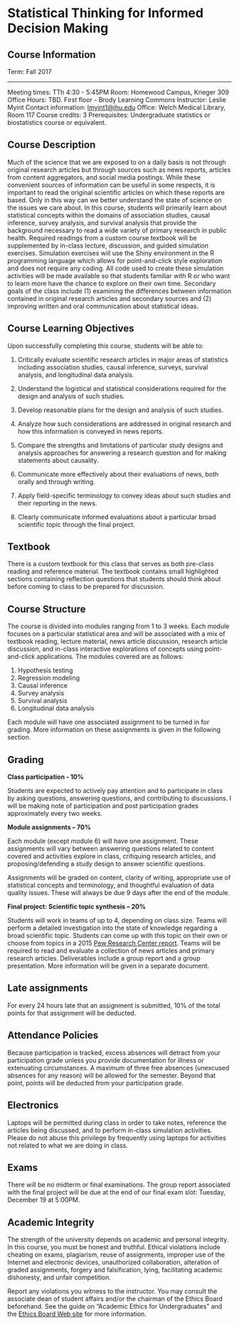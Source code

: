 # Statistical Thinking for Informed Decision Making

## Course Information

  Term:                  Fall 2017
  ---------------------- ------------------------------------------------------------
  Meeting times:         TTh 4:30 - 5:45PM
  Room:                  Homewood Campus, Krieger 309
  Office Hours:          TBD. First floor - Brody Learning Commons
  Instructor:            Leslie Myint
  Contact information:   <lmyint1@jhu.edu>
  Office:                Welch Medical Library, Room 117
  Course credits:        3
  Prerequisites:         Undergraduate statistics or biostatistics course or equivalent.

## Course Description

Much of the science that we are exposed to on a daily basis is not through original research articles but through sources such as news reports, articles from content aggregators, and social media postings. While these convenient sources of information can be useful in some respects, it is important to read the original scientific articles on which these reports are based. Only in this way can we better understand the state of science on the issues we care about. In this course, students will primarily learn about statistical concepts within the domains of association studies, causal inference, survey analysis, and survival analysis that provide the background necessary to read a wide variety of primary research in public health. Required readings from a custom course textbook will be supplemented by in-class lecture, discussion, and guided simulation exercises. Simulation exercises will use the Shiny environment in the R programming language which allows for point-and-click style exploration and does not require any coding. All code used to create these simulation activities will be made available so that students familiar with R or who want to learn more have the chance to explore on their own time. Secondary goals of the class include (1) examining the differences between information contained in original research articles and secondary sources and (2) improving written and oral communication about statistical ideas.

## Course Learning Objectives

Upon successfully completing this course, students will be able to:

1.  Critically evaluate scientific research articles in major areas of
    statistics including association studies, causal inference, surveys, 
    survival analysis, and longitudinal data analysis.

2.  Understand the logistical and statistical considerations required
    for the design and analysis of such studies.

3.  Develop reasonable plans for the design and analysis of such studies.

4.  Analyze how such considerations are addressed in original research
    and how this information is conveyed in news reports.

5.  Compare the strengths and limitations of particular study designs
    and analysis approaches for answering a research question and for
    making statements about causality.

6.  Communicate more effectively about their evaluations of news, both
    orally and through writing.

7.  Apply field-specific terminology to convey ideas about such studies
    and their reporting in the news.

8.  Clearly communicate informed evaluations about a particular broad
    scientific topic through the final project.

## Textbook

There is a custom textbook for this class that serves as both pre-class 
reading and reference material. The textbook contains small highlighted 
sections containing reflection questions that students should think about 
before coming to class to be prepared for discussion.

## Course Structure

The course is divided into modules ranging from 1 to 3 weeks. Each module 
focuses on a particular statistical area and will be associated with a 
mix of textbook reading, lecture material, news article discussion, research 
article discussion, and in-class interactive explorations of concepts using 
point-and-click applications. The modules covered are as follows:

1. Hypothesis testing
2. Regression modeling
3. Causal inference
4. Survey analysis
5. Survival analysis
6. Longitudinal data analysis

Each module will have one associated assignment to be turned in for grading. 
More information on these assignments is given in the following section.

## Grading

**Class participation - 10%**

Students are expected to actively pay attention and to participate 
in class by asking questions, answering questions, and contributing 
to discussions. I will be making note of participation and post 
participation grades approximately every two weeks.

**Module assignments – 70%**

Each module (except module 6) will have one assignment. These assignments 
will vary between answering questions related to content covered and 
activities explore in class, critiquing research articles, and 
proposing/defending a study design to answer scientific questions.

Assignments will be graded on content, clarity of writing, appropriate 
use of statistical concepts and terminology, and thoughtful evaluation 
of data quality issues. These will always be due 9 days after the end of 
the module.

**Final project: Scientific topic synthesis – 20%**

Students will work in teams of up to 4, depending on class size. Teams 
will perform a detailed investigation into the state of knowledge 
regarding a broad scientific topic. Students can come up with this topic 
on their own or choose from topics in a 2015 [Pew Research Center report](http://www.pewinternet.org/2015/01/29/public-and-scientists-views-on-science-and-society/).
Teams will be required to read and evaluate a collection of news articles 
and primary research articles. Deliverables include a group report and a group 
presentation. More information will be given in a separate document.

## Late assignments

For every 24 hours late that an assignment is submitted, 10% of the total 
points for that assignment will be deducted.

## Attendance Policies

Because participation is tracked, excess absences will detract from 
your participation grade unless you provide documentation for illness 
or extenuating circumstances. A maximum of three free absences (unexcused 
absences for any reason) will be allowed for the semester. Beyond that point, 
points will be deducted from your participation grade.

## Electronics

Laptops will be permitted during class in order to take notes, reference 
the articles being discussed, and to perform in-class simulation activities. 
Please do not abuse this privilege by frequently using laptops for activities 
not related to what we are doing in class.

## Exams

There will be no midterm or final examinations. The group report associated 
with the final project will be due at the end of our final exam slot: 
Tuesday, December 19 at 5:00PM.

## Academic Integrity

The strength of the university depends on academic and personal integrity. 
In this course, you must be honest and truthful. Ethical violations include 
cheating on exams, plagiarism, reuse of assignments, improper use of the 
Internet and electronic devices, unauthorized collaboration, alteration of 
graded assignments, forgery and falsification, lying, facilitating academic 
dishonesty, and unfair competition.

Report any violations you witness to the instructor. You may consult the 
associate dean of student affairs and/or the chairman of the Ethics Board 
beforehand. See the guide on “Academic Ethics for Undergraduates” and the 
[Ethics Board Web site](http://e-catalog.jhu.edu/undergrad-students/student-life-policies/#UAEB) 
for more information.
